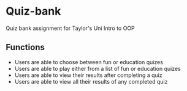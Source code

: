 # Quiz-bank
Quiz bank assignment for Taylor's Uni Intro to OOP

Functions
------
+ Users are able to choose between fun or education quizes
+ Users are able to play either from a list of fun or education quizes
+ Users are able to view their results after completing a quiz
+ Users are able to view all their results of any completed quiz
